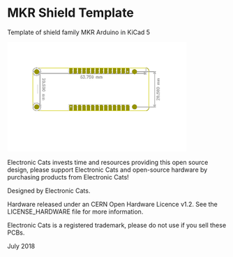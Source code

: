 # MKR Shield Template

Template of shield family MKR Arduino in KiCad 5

![Mkrshield](https://github.com/ElectronicCats/MKR_shield_template/raw/master/mkr_shield.png)


Electronic Cats invests time and resources providing this open source design, please support Electronic Cats and open-source hardware by purchasing products from Electronic Cats!

Designed by Electronic Cats.

Hardware released under an CERN Open Hardware Licence v1.2. See the LICENSE_HARDWARE file for more information.

Electronic Cats is a registered trademark, please do not use if you sell these PCBs.

July 2018
